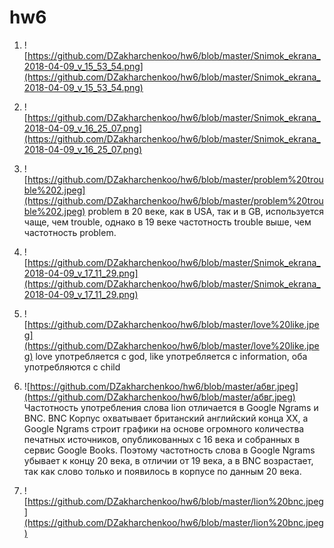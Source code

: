 # hw6
1. ![https://github.com/DZakharchenkoo/hw6/blob/master/Snimok_ekrana_2018-04-09_v_15_53_54.png](https://github.com/DZakharchenkoo/hw6/blob/master/Snimok_ekrana_2018-04-09_v_15_53_54.png)
2. ![https://github.com/DZakharchenkoo/hw6/blob/master/Snimok_ekrana_2018-04-09_v_16_25_07.png](https://github.com/DZakharchenkoo/hw6/blob/master/Snimok_ekrana_2018-04-09_v_16_25_07.png)
3. ![https://github.com/DZakharchenkoo/hw6/blob/master/problem%20trouble%202.jpeg](https://github.com/DZakharchenkoo/hw6/blob/master/problem%20trouble%202.jpeg)                                                 problem в 20 веке, как в USA, так и в GB, используется чаще, чем trouble, однако в 19 веке частотность trouble выше, чем частотность problem.

4. ![https://github.com/DZakharchenkoo/hw6/blob/master/Snimok_ekrana_2018-04-09_v_17_11_29.png](https://github.com/DZakharchenkoo/hw6/blob/master/Snimok_ekrana_2018-04-09_v_17_11_29.png)

5. ![https://github.com/DZakharchenkoo/hw6/blob/master/love%20like.jpeg](https://github.com/DZakharchenkoo/hw6/blob/master/love%20like.jpeg)                                                                   love употребляется с god, like употребляется с information, оба употребляются с child
6. ![https://github.com/DZakharchenkoo/hw6/blob/master/абвг.jpeg](https://github.com/DZakharchenkoo/hw6/blob/master/абвг.jpeg)     Частотность употребления слова lion отличается в Google Ngrams и BNC. BNC Корпус охватывает британский английский конца XX, а Google Ngrams строит графики на основе огромного количества печатных источников, опубликованных с 16 века и собранных в сервис Google Books. Поэтому частотность слова в Google Ngrams убывает к концу 20 века, в отличии от 19 века, а в BNC возрастает, так как слово только и появилось в корпусе по данным 20 века.
7. ![https://github.com/DZakharchenkoo/hw6/blob/master/lion%20bnc.jpeg](https://github.com/DZakharchenkoo/hw6/blob/master/lion%20bnc.jpeg)
